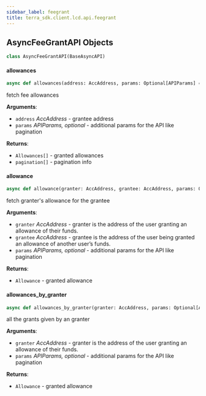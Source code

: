 ```yaml
---
sidebar_label: feegrant
title: terra_sdk.client.lcd.api.feegrant
---
```


## AsyncFeeGrantAPI Objects

```python
class AsyncFeeGrantAPI(BaseAsyncAPI)
```

#### allowances

```python
async def allowances(address: AccAddress, params: Optional[APIParams] = None) -> (Allowance, dict)
```

fetch fee allowances

**Arguments**:

- `address` _AccAddress_ - grantee address
- `params` _APIParams, optional_ - additional params for the API like pagination
  

**Returns**:

- `Allowances[]` - granted allowances
- `pagination[]` - pagination info

#### allowance

```python
async def allowance(granter: AccAddress, grantee: AccAddress, params: Optional[APIParams] = None) -> Allowance
```

fetch granter&#x27;s allowance for the grantee

**Arguments**:

- `granter` _AccAddress_ - granter is the address of the user granting an allowance of their funds.
- `grantee` _AccAddress_ - grantee is the address of the user being granted an allowance of another user’s funds.
- `params` _APIParams, optional_ - additional params for the API like pagination
  

**Returns**:

- `Allowance` - granted allowance

#### allowances\_by\_granter

```python
async def allowances_by_granter(granter: AccAddress, params: Optional[APIParams] = None) -> Allowance
```

all the grants given by an granter

**Arguments**:

- `granter` _AccAddress_ - granter is the address of the user granting an allowance of their funds.
- `params` _APIParams, optional_ - additional params for the API like pagination
  

**Returns**:

- `Allowance` - granted allowance

